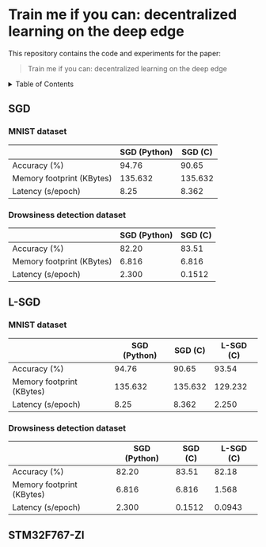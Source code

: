 # Train me if you can: decentralized learning on the deep edge

This repository contains the code and experiments for the paper:

> Train me if you can: decentralized learning on the deep edge

<!-- TABLE OF CONTENTS -->
<details>
  <summary>Table of Contents</summary>
  <ol>
    <li><a href="#SGD">SGD</a></li>
    <li><a href="#L-SGD">L-SGD</a></li>
    <li><a href="#STM32F767-ZI">STM32F767-ZI</a></li>
    <li><a href="#contact">Contact</a></li>
  </ol>
</details>


## SGD
### MNIST dataset

|                           | SGD (Python) |   SGD (C)   |
|---------------------------|----------|---------|
|        Accuracy (%)       |   94.76  |  90.65  |
| Memory footprint (KBytes) |  135.632 | 135.632 |
|     Latency (s/epoch)     |   8.25   |  8.362  |

### Drowsiness detection dataset


|                           | SGD (Python) |   SGD (C)   |
|---------------------------|----------|---------|
|        Accuracy (%)       |   82.20  |  83.51  |
| Memory footprint (KBytes) |   6.816  |  6.816  |
|     Latency (s/epoch)     |   2.300  | 0.1512  |

## L-SGD

### MNIST dataset

|                           | SGD (Python) |   SGD (C)   |   L-SGD (C)   |
|---------------------------|----------|---------|---------|
|        Accuracy (%)       |   94.76  |  90.65  |  93.54  |
| Memory footprint (KBytes) |  135.632 | 135.632 |  129.232  |
|     Latency (s/epoch)     |   8.25   |  8.362  | 2.250  |

### Drowsiness detection dataset


|                           | SGD (Python) |   SGD (C)   |   L-SGD (C)   |
|---------------------------|----------|---------|---------|
|        Accuracy (%)       |   82.20  |  83.51  |  82.18  |
| Memory footprint (KBytes) |   6.816  |  6.816  |  1.568  |
|     Latency (s/epoch)     |   2.300  | 0.1512  | 0.0943  |

## STM32F767-ZI
